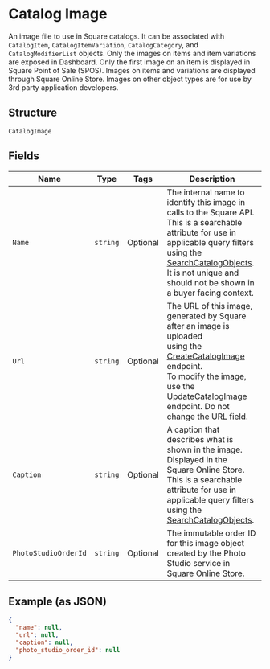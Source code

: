 
# Catalog Image

An image file to use in Square catalogs. It can be associated with
`CatalogItem`, `CatalogItemVariation`, `CatalogCategory`, and `CatalogModifierList` objects.
Only the images on items and item variations are exposed in Dashboard.
Only the first image on an item is displayed in Square Point of Sale (SPOS).
Images on items and variations are displayed through Square Online Store.
Images on other object types are for use by 3rd party application developers.

## Structure

`CatalogImage`

## Fields

| Name | Type | Tags | Description |
|  --- | --- | --- | --- |
| `Name` | `string` | Optional | The internal name to identify this image in calls to the Square API.<br>This is a searchable attribute for use in applicable query filters<br>using the [SearchCatalogObjects](../../doc/api/catalog.md#search-catalog-objects).<br>It is not unique and should not be shown in a buyer facing context. |
| `Url` | `string` | Optional | The URL of this image, generated by Square after an image is uploaded<br>using the [CreateCatalogImage](../../doc/api/catalog.md#create-catalog-image) endpoint.<br>To modify the image, use the UpdateCatalogImage endpoint. Do not change the URL field. |
| `Caption` | `string` | Optional | A caption that describes what is shown in the image. Displayed in the<br>Square Online Store. This is a searchable attribute for use in applicable query filters<br>using the [SearchCatalogObjects](../../doc/api/catalog.md#search-catalog-objects). |
| `PhotoStudioOrderId` | `string` | Optional | The immutable order ID for this image object created by the Photo Studio service in Square Online Store. |

## Example (as JSON)

```json
{
  "name": null,
  "url": null,
  "caption": null,
  "photo_studio_order_id": null
}
```

